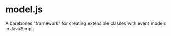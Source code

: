 model.js
========

A barebones "framework" for creating extensible classes with event models in JavaScript.